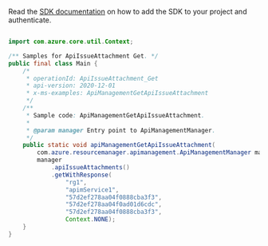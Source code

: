 Read the [SDK documentation](https://github.com/Azure/azure-sdk-for-java/blob/azure-resourcemanager-apimanagement_1.0.0-beta.2/sdk/apimanagement/azure-resourcemanager-apimanagement/README.md) on how to add the SDK to your project and authenticate.

```java

import com.azure.core.util.Context;

/** Samples for ApiIssueAttachment Get. */
public final class Main {
    /*
     * operationId: ApiIssueAttachment_Get
     * api-version: 2020-12-01
     * x-ms-examples: ApiManagementGetApiIssueAttachment
     */
    /**
     * Sample code: ApiManagementGetApiIssueAttachment.
     *
     * @param manager Entry point to ApiManagementManager.
     */
    public static void apiManagementGetApiIssueAttachment(
        com.azure.resourcemanager.apimanagement.ApiManagementManager manager) {
        manager
            .apiIssueAttachments()
            .getWithResponse(
                "rg1",
                "apimService1",
                "57d2ef278aa04f0888cba3f3",
                "57d2ef278aa04f0ad01d6cdc",
                "57d2ef278aa04f0888cba3f3",
                Context.NONE);
    }
}
```
